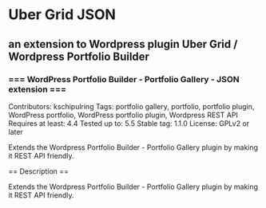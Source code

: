 # Uber Grid JSON
## an extension to Wordpress plugin Uber Grid / Wordpress Portfolio Builder

### === WordPress Portfolio Builder - Portfolio Gallery - JSON extension ===
Contributors: kschipulring
Tags: portfolio gallery, portfolio, portfolio plugin, WordPress portfolio, WordPress portfolio plugin, Wordpress REST API
Requires at least: 4.4
Tested up to: 5.5
Stable tag: 1.1.0
License: GPLv2 or later

Extends the Wordpress Portfolio Builder - Portfolio Gallery plugin by making it REST API friendly.

== Description ==

Extends the Wordpress Portfolio Builder - Portfolio Gallery plugin by making it REST API friendly.
